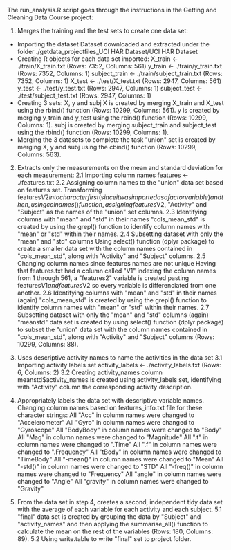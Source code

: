 The run_analysis.R script goes through the instructions in the Getting and Cleaning Data Course project:

1. Merges the training and the test sets to create one data set:
- Importing the dataset
Dataset downloaded and extracted under the folder ./getdata_projectfiles_UCI HAR Dataset/UCI HAR Dataset
- Creating R objects for each data set imported:
X_train <- ./train/X_train.txt (Rows: 7352, Columns: 561)
y_train <- ./train/y_train.txt (Rows: 7352, Columns: 1)
subject_train <- ./train/subject_train.txt (Rows: 7352, Columns: 1)
X_test <- ./test/X_test.txt (Rows: 2947, Columns: 561)
y_test <- ./test/y_test.txt (Rows: 2947, Columns: 1)
subject_test <- ./test/subject_test.txt (Rows: 2947, Columns: 1)
- Creating 3 sets: X, y and subj
X is created by merging X_train and X_test using the rbind() function (Rows: 10299, Columns: 561).
y is created by merging y_train and y_test using the rbind() function (Rows: 10299, Columns: 1).
subj is created by merging subject_train and subject_test using the rbind() function (Rows: 10299, Columns: 1).
- Merging the 3 datasets to complete the task
"union" set is created by merging X, y and subj using the cbind() function (Rows: 10299, Columns: 563).


2. Extracts only the measurements on the mean and standard deviation for each measurement:
2.1 Importing column names
features <- ./features.txt
2.2 Assigning column names to the "union" data set based on features set.
Transforming features$V2 into character first (since it was imported as a factor variable) and then, using colnames() function, assigning features$V2, "Activity" and "Subject" as the names of the "union" set columns.
2.3 Identifying columns with "mean" and "std" in their names
"cols_mean_std" is created by using the grepl() function to identify column names with "mean" or "std" within their names.
2.4 Subsetting dataset with only the "mean" and "std" columns
Using select() function (dplyr package) to create a smaller data set with the column names contained in "cols_mean_std", along with "Activity" and "Subject" columns.
2.5 Changing column names since features names are not unique
Having that features.txt had a column called "V1" indexing the column names from 1 through 561, a "features2" variable is created pasting features$V1 and features$V2 so every variable is differenciated from one another.
2.6 Identifying columns with "mean" and "std" in their names (again)
"cols_mean_std" is created by using the grepl() function to identify column names with "mean" or "std" within their names.
2.7 Subsetting dataset with only the "mean" and "std" columns (again)
"meanstd" data set is created by using select() function (dplyr package) to subset the "union" data set with the column names contained in "cols_mean_std", along with "Activity" and "Subject" columns (Rows: 10299, Columns: 88).


3. Uses descriptive activity names to name the activities in the data set
3.1 Importing activity labels set
activity_labels <- ./activity_labels.txt (Rows: 6, Columns: 2)
3.2 Creating activity_names column
meanstd$activity_names is created using activity_labels set, identifying with "Activity" column the corresponding activity description.


4. Appropriately labels the data set with descriptive variable names.
Changing column names based on features_info.txt file for these character strings:
All "Acc" in column names were changed to "Accelerometer"
All "Gyro" in column names were changed to "Gyroscope"
All "BodyBody" in column names were changed to "Body"
All "Mag" in column names were changed to "Magnitude"
All ".t" in column names were changed to ".Time"
All ".f" in column names were changed to ".Frequency"
All "tBody" in column names were changed to "TimeBody"
All "-mean()" in column names were changed to "Mean"
All "-std()" in column names were changed to "STD"
All "-freq()" in column names were changed to "Frequency"
All "angle" in column names were changed to "Angle"
All "gravity" in column names were changed to "Gravity"


5. From the data set in step 4, creates a second, independent tidy data set with the average of each variable for each activity and each subject.
5.1 "final" data set is created by grouping the data by "Subject" and "activity_names" and then applying the summarise_all() function to calculate the mean on the rest of the variables (Rows: 180, Columns: 89).
5.2 Using write.table to write "final" set to project folder.


















